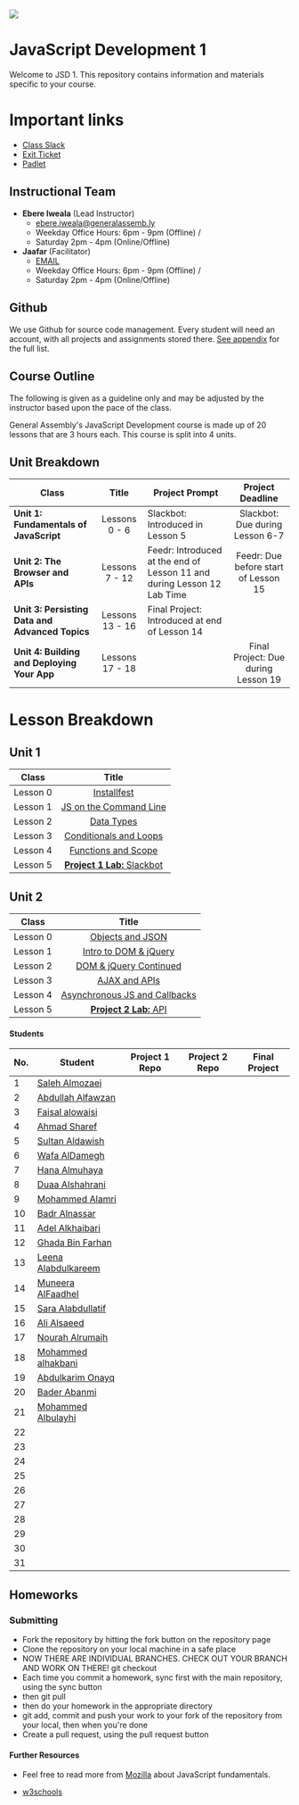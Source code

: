 # ![](https://ga-dash.s3.amazonaws.com/production/assets/logo-9f88ae6c9c3871690e33280fcf557f33.png) 
# JavaScript Development 1
Welcome to JSD 1. This repository contains information and materials specific to your course.

# Important links
- [Class Slack](https://miskacademy.slack.com/messages/CFCFWUA4S/)
- [Exit Ticket](https://docs.google.com/forms/d/e/1FAIpQLSeesS4JlEucM097ZlYR1CJTPE21TihB66hLjoEFeVABk0F_gQ/viewform)
- [Padlet](https://padlet.com/ebere/jihnvwm32ucf)


## Instructional Team
- **Ebere Iweala** (Lead Instructor)
  - [ebere.iweala@generalassemb.ly](mailto:ebere.iweala@generalassemb.ly)
  - Weekday Office Hours: 6pm - 9pm (Offline) / 
  - Saturday 2pm - 4pm (Online/Offline)
- **Jaafar** (Facilitator)
  - [EMAIL](mailto:jaafar.abdullah.1414@gmail.com)
  - Weekday Office Hours: 6pm - 9pm (Offline) / 
  - Saturday 2pm - 4pm (Online/Offline)


## Github
We use Github for source code management. Every student will need an account, with all projects and assignments stored there. [See appendix](#github-links) for the full list.

## Course Outline
The following is given as a guideline only and may be adjusted by the instructor based upon the pace of the class.

General Assembly's JavaScript Development course is made up of 20 lessons that are 3 hours each. This course is split into 4 units.

## Unit Breakdown

| Class | Title | Project Prompt | Project Deadline|
| --- | :---: |  --- | :---: |
| **Unit 1: Fundamentals of JavaScript** | Lessons 0 - 6  | Slackbot: Introduced in Lesson 5| Slackbot: Due during Lesson 6-7|
| **Unit 2: The Browser and APIs** | Lessons 7 - 12 | Feedr: Introduced at the end of Lesson 11 and during Lesson 12 Lab Time| Feedr: Due before start of Lesson 15 |
| **Unit 3: Persisting Data and Advanced Topics**| Lessons 13 - 16 |Final Project: Introduced at end of Lesson 14| |
| **Unit 4: Building and Deploying Your App**| Lessons 17 - 18 ||Final Project: Due during Lesson 19|

# Lesson Breakdown

## Unit 1
| Class | Title |
| --- | :---: | 
| Lesson 0 | [Installfest](curriculum/00-installfest/readme.md) || | |
| Lesson 1 | [JS on the Command Line](curriculum/01-command-line-JS/readme.md) ||  | |
| Lesson 2 | [Data Types](curriculum/02-data-types/readme.md) ||  | |
| Lesson 3| [Conditionals and Loops](curriculum/03-conditionals-and-loops/readme.md) ||  |  |
| Lesson 4 | [Functions and Scope](curriculum/04-functions-and-scope/readme.md) || |  |
| Lesson 5 | [**Project 1 Lab:** Slackbot](curriculum/05-in-class-lab) || |  |


## Unit 2
| Class | Title |
| --- | :---: | 
| Lesson 0 | [Objects and JSON](curriculum/06-objects-and-json/readme.md) || | |
| Lesson 1 | [Intro to DOM & jQuery](curriculum/07-intro-jquery/readme.md) ||  | |
| Lesson 2 | [DOM & jQuery Continued](curriculum/08-dom-and-jquery2/readme.md) ||  | |
| Lesson 3| [AJAX and APIs](curriculum/09-ajax-and-apis/readme.md) ||  |  |
| Lesson 4 | [Asynchronous JS and Callbacks](curriculum/10-async-and-callbacks/readme.md) || |  |
| Lesson 5 | [**Project 2 Lab:** API ](curriculum/11-in-class-lab) || |  |



#### Students

| No. | Student |Project 1 Repo | Project 2 Repo | Final Project
|---  | ---     | ---     |---      |---             |  
|1    | [Saleh Almozaei](https://github.com/almozaai) |  |  | |
|2    | [Abdullah Alfawzan](https://github.com/Fawzan91) |  |  | |
|3    | [Faisal alowaisi](https://github.com/faisal3397) | | | |
|4    | [Ahmad Sharef](https://github.com/faifiahmad) | | | |
|5    | [Sultan Aldawish](https://github.com/SultanBandar) | | | |
|6    | [Wafa AlDamegh](https://github.com/waldamegh) | | | |
|7    | [Hana Almuhaya](https://github.com/Hnoi232) | | | |
|8    | [Duaa Alshahrani](https://github.com/DuaaMohd) | | | |
|9    | [Mohammed Alamri](https://github.com/Mohammed-ALAmri)  | |  | |
|10    | [Badr Alnassar](https://github.com/BadrAlnassar) |  | |  |
|11    | [Adel Alkhaibari](https://github.com/adel711) |  | |  |
|12    | [Ghada Bin Farhan](https://github.com/GAlfarhan) |  | |  |
|13    | [Leena Alabdulkareem](https://github.com/leenaAlabdulkareem) |  | |  |
|14    | [Muneera AlFaadhel](https://github.com/MuneeraAlFaadhel) |  | |  |
|15    | [Sara Alabdullatif](https://github.com/AlabdullatifSara) |  | |  |
|16    | [Ali Alsaeed](https://github.com/AliAlsaeed) |  | |  |
|17    | [Nourah Alrumaih](https://github.com/lnoura) |  | |  |
|18    | [Mohammed alhakbani](https://github.com/Malhakbani) |  | |  |
|19    | [Abdulkarim Onayq](https://github.com/kionayq) |  | |  |
|20    | [Bader Abanmi](https://github.com/isbader95) |  | |  |
|21    | [Mohammed Albulayhi](https://github.com/mxbleahy) |  | |  |
|22    | []() |  | |  |
|23    | []() |  | |  |
|24    | []() |  | |  |
|25    | []() |  | |  |
|26    | []() |  | |  |
|27    | []() |  | |  |
|28    | []() |  | |  |
|29    | []() |  | |  |
|30    | []() |  | |  |
|31    | []() |  | |  |




## Homeworks
### Submitting

- Fork the repository by hitting the fork button on the repository page
- Clone the repository on your local machine in a safe place
 - NOW THERE ARE INDIVIDUAL BRANCHES. CHECK OUT YOUR BRANCH AND WORK ON THERE! git checkout <your-first-name>
- Each time you commit a homework, sync first with the main repository, using the sync button
- then git pull
- then do your homework in the appropriate directory
- git add, commit and push your work to your fork of the repository from your local, then when you're done
- Create a pull request, using the pull request button

#### Further Resources

* Feel free to read more from [Mozilla](https://developer.mozilla.org/en-US/docs/Web/JavaScript/A_re-introduction_to_JavaScript) about JavaScript fundamentals.

* [w3schools](https://www.w3schools.com/js/)
